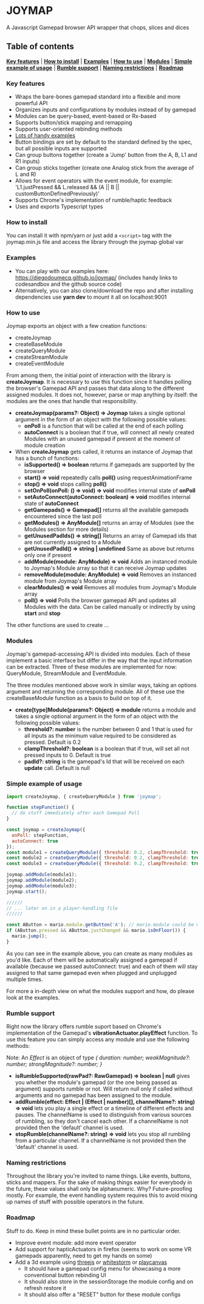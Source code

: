 # JOYMAP

A Javascript Gamepad browser API wrapper that chops, slices and dices

## Table of contents

**[Key features](#key-features)** |
**[How to install](#how-to-install)** |
**[Examples](#examples)** |
**[How to use](#how-to-use)** |
**[Modules](#modules)** |
**[Simple example of usage](#simple-example-of-usage)** |
**[Rumble support](#rumble-support)** |
**[Naming restrictions](#naming-restrictions)** |
**[Roadmap](#roadmap)**

### Key features

* Wraps the bare-bones gamepad standard into a flexible and more powerful API
* Organizes inputs and configurations by modules instead of by gamepad
* Modules can be query-based, event-based or Rx-based
* Supports button/stick mapping and remapping
* Supports user-oriented rebinding methods
* [Lots of handy examples](https://diegodoumecq.github.io/joymap/)
* Button bindings are set by default to the standard defined by the spec, but all possible inputs are supported
* Can group buttons together (create a 'Jump' button from the A, B, L1 and R1 inputs)
* Can group sticks together (create one Analog stick from the average of L and R)
* Allows for event operators with the event module, for example: 'L1.justPressed && L.released && (A || B || customButtonDefinedPreviously)'
* Supports Chrome's implementation of rumble/haptic feedback
* Uses and exports Typescript types

### How to install

You can install it with npm/yarn or just add a `<script>` tag with the joymap.min.js file and access the library through the joymap global var

### Examples

* You can play with our examples here: https://diegodoumecq.github.io/joymap/ (includes handy links to codesandbox and the github source code)
* Alternatively, you can also clone/download the repo and after installing dependencies use **yarn dev** to mount it all on localhost:9001

### How to use

Joymap exports an object with a few creation functions:

* createJoymap
* createBaseModule
* createQueryModule
* createStreamModule
* createEventModule

From among them, the initial point of interaction with the library is **createJoymap**. It is necessary to use this function since it handles polling the browser's Gamepad API and passes that data along to the different assigned modules. It does not, however, parse or map anything by itself: the modules are the ones that handle that responsibility.

* **createJoymap(params?: Object) => Joymap** takes a single optional argument in the form of an object with the following possible values:
  * **onPoll** is a function that will be called at the end of each polling
  * **autoConnect** is a boolean that if true, will connect all newly created Modules with an unused gamepad if present at the moment of module creation
* When **createJoymap** gets called, it returns an instance of Joymap that has a bunch of functions:
  * **isSupported() => boolean** returns if gamepads are supported by the browser
  * **start() => void** repeatedly calls **poll()** using requestAnimationFrame
  * **stop() => void** stops calling **poll()**
  * **setOnPoll(onPoll: () => void) => void** modifies internal state of **onPoll**
  * **setAutoConnect(autoConnect: boolean) => void** modifies internal state of **autoConnect**
  * **getGamepads() => Gamepad[]** returns all the available gamepads encountered since the last poll
  * **getModules() => AnyModule[]** returns an array of Modules (see the Modules section for more details)
  * **getUnusedPadIds() => string[]** Returns an array of Gamepad ids that are not currently assigned to a Module
  * **getUnusedPadId() => string | undefined** Same as above but returns only one if present
  * **addModule(module: AnyModule) => void** Adds an instanced module to Joymap's Module array so that it can receive Joymap updates
  * **removeModule(module: AnyModule) => void** Removes an instanced module from Joymap's Module array
  * **clearModules() => void** Removes all modules from Joymap's Module array
  * **poll() => void** Polls the browser gamepad API and updates all Modules with the data. Can be called manually or indirectly by using **start** and **stop**

The other functions are used to create ...

### Modules

Joymap's gamepad-accessing API is divided into modules. Each of these implement a basic interface but differ in the way that the input information can be extracted. Three of these modules are implemented for now: QueryModule, StreamModule and EventModule.

The three modules mentioned above work in similar ways, taking an options argument and returning the corresponding module. All of these use the createBaseModule function as a basis to build on top of it.

* **create[type]Module(params?: Object) => module** returns a module and takes a single optional argument in the form of an object with the following possible values:
  * **threshold?: number** is the number between 0 and 1 that is used for all inputs as the minimum value required to be considered as pressed. Default is 0.2
  * **clampThreshold?: boolean** is a boolean that if true, will set all not pressed inputs to 0. Default is true
  * **padId?: string** is the gamepad's Id that will be received on each **update** call. Default is null

### Simple example of usage

```javascript
import createJoymap, { createQueryModule } from 'joymap';

function stepFunction() {
  // do stuff immediately after each Gamepad Poll
}

const joymap = createJoymap({
  onPoll: stepFunction,
  autoConnect: true
});
const module1 = createQueryModule({ threshold: 0.2, clampThreshold: true });
const module2 = createQueryModule({ threshold: 0.2, clampThreshold: true });
const module3 = createQueryModule({ threshold: 0.2, clampThreshold: true });

joymap.addModule(module1);
joymap.addModule(module2);
joymap.addModule(module3);
joymap.start();

//////
// ... later on in a player-handling file
//////

const AButton = mario.module.getButton('A'); // mario.module could be module1 from above
if (AButton.pressed && AButton.justChanged && mario.isOnFloor()) {
  mario.jump();
}
```

As you can see in the example above, you can create as many modules as you'd like. Each of them will be automatically assigned a gamepad if available (because we passed autoConnect: true) and each of them will stay assigned to that same gamepad even when plugged and unplugged multiple times.

For more a in-depth view on what the modules support and how, do please look at the examples.

### Rumble support

Right now the library offers rumble suport based on Chrome's implementation of the Gamepad's **vibrationActuator.playEffect** function. To use this feature you can simply access any module and use the following methods:

  Note: An *Effect* is an object of type *{ duration: number; weakMagnitude?: number; strongMagnitude?: number; }*

* **isRumbleSupported(rawPad?: RawGamepad) => boolean | null** gives you whether the module's gamepad (or the one being passed as argument) supports rumble or not. Will return null only if called without arguments and no gamepad has been assigned to the module.
* **addRumble(effect: Effect | (Effect | number)[], channelName?: string) => void** lets you play a single effect or a timeline of different effects and pauses. The channelName is used to distinguish from various sources of rumbling, so they don't cancel each other. If a channelName is not provided then the 'default' channel is used.
* **stopRumble(channelName?: string) => void** lets you stop all rumbling from a particular channel. If a channelName is not provided then the 'default' channel is used.

### Naming restrictions

Throughout the library you're invited to name things. Like events, buttons, sticks and mappers. For the sake of making things easier for everybody in the future, these values shall only be alphanumeric. Why? Future-proofing mostly. For example, the event handling system requires this to avoid mixing up names of stuff with possible operators in the future.

### Roadmap

Stuff to do. Keep in mind these bullet points are in no particular order.

* Improve event module: add more event operator
* Add support for hapticActuators in firefox (seems to work on some VR gamepads apparently, need to get my hands on some)
* Add a 3d example using [threejs](https://github.com/mrdoob/three.js/) or [whitestorm](https://github.com/WhitestormJS/whitestorm.js) or [playcanvas](https://github.com/playcanvas/engine)
  * It should have a gamepad config menu for showcasing a more conventional button rebinding UI
  * It should also store in the sessionStorage the module config and on refresh restore it
  * It should also offer a "RESET" button for these module configs
